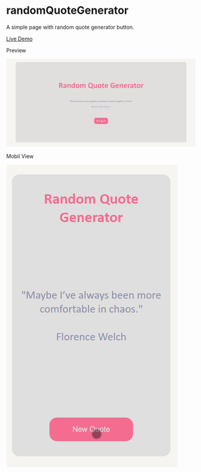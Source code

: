 # randomQuoteGenerator
A simple page with random quote generator button.

[Live Demo](https://scusate.github.io)

Preview

![Random Quote Generator Preview 1](/randomQuoteGenerator1.gif)

Mobil View

![Random Quote Generator Preview 2](/randomQuoteGenerator2.gif)
